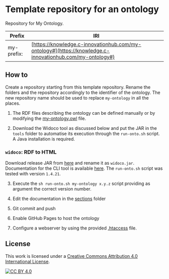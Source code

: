 # Template repository for an ontology

Repository for My Ontology.

| Prefix    | IRI |
| -- | ------- |
| my-prefix:  | [https://knowledge.c-innovationhub.com/my-ontology#](https://knowledge.c-innovationhub.com/my-ontology#)  |

## How to

Create a repository starting from this template repository. Rename the folders and the repository accordingly to the identifier of the ontology. The new repository name should be used to replace `my-ontology` in all the places.

1. The RDF files describing the ontology can be defined manually or by modifying the [my-ontology.owl](.my-ontology/my-ontology.owl) file.

2. Download the Widoco tool as discussed below and put the JAR in the `tools` folder to automatise its execution through the `run-onto.sh` script. A Java installation is required.

### `widoco`: RDF to HTML
Download release JAR from [here](https://github.com/dgarijo/Widoco/releases) and rename it as `widoco.jar`. Documentation for the CLI tool is available [here](https://github.com/dgarijo/Widoco#how-to-use-widoco). The `run-onto.sh` script was tested with version `1.4.21`.

3. Execute the `sh run-onto.sh my-ontology x.y.z` script providing as argument the correct version number.

4. Edit the documentation in the [sections](.my-ontology/sections) folder

5. Git commit and push

6.  Enable GitHub Pages to host the ontology

7. Configure a webserver by using the provided [.htaccess](.my-ontology/.htaccess) file.

## License

This work is licensed under a [Creative Commons Attribution 4.0 International License](http://creativecommons.org/licenses/by/4.0/).

[![CC BY 4.0](https://i.creativecommons.org/l/by/4.0/88x31.png)](http://creativecommons.org/licenses/by/4.0/)


